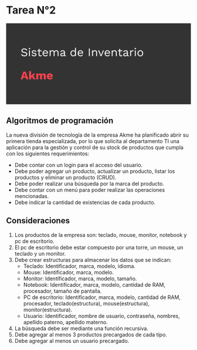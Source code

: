 # Tarea N°2

<div align="center" id="Sistema de Inventario">
</div>

<p align="center">
  <a href="" target="_blank" rel="noreferrer"><img src="https://github.com/Not-Minimal/Algoritmos/blob/main/Segundo%20Semestre/4)%20Tareas/Tarea%202/Portada.png" alt="my banner"></a>
</p>

## Algoritmos de programación

La nueva división de tecnología de la empresa Akme ha planificado abrir su primera tienda
especializada, por lo que solicita al departamento TI una aplicación para la gestión y control de su
stock de productos que cumpla con los siguientes requerimientos:

- Debe contar con un login para el acceso del usuario.
- Debe poder agregar un producto, actualizar un producto, listar los productos y eliminar un producto (CRUD).
- Debe poder realizar una búsqueda por la marca del producto.
- Debe contar con un menú para poder realizar las operaciones mencionadas.
- Debe indicar la cantidad de existencias de cada producto.

## Consideraciones

1. Los productos de la empresa son: teclado, mouse, monitor, notebook y pc de escritorio.
2. El pc de escritorio debe estar compuesto por una torre, un mouse, un teclado y un monitor.
3. Debe crear estructuras para almacenar los datos que se indican:
    - Teclado: Identificador, marca, modelo, idioma.
    - Mouse: Identificador, marca, modelo.
    - Monitor: Identificador, marca, modelo, tamaño.
    - Notebook: Identificador, marca, modelo, cantidad de RAM, procesador, tamaño de pantalla.
    - PC de escritorio: Identificador, marca, modelo, cantidad de RAM, procesador, teclado(estructura), mouse(estructura), monitor(estructura).
    - Usuario: Identificador, nombre de usuario, contraseña, nombres, apellido paterno, apellido materno.
4. La búsqueda debe ser mediante una función recursiva.
5. Debe agregar al menos 3 productos precargados de cada tipo.
6. Debe agregar al menos un usuario precargado.
